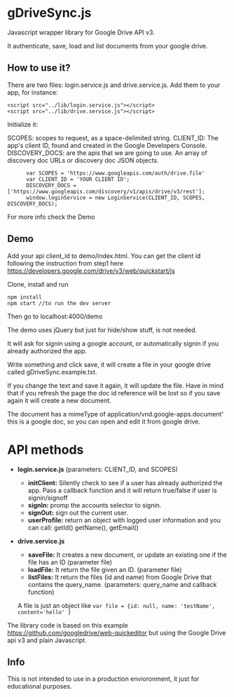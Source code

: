 # gDriveSync.js
Javascript wrapper library for Google Drive API v3.

It authenticate, save, load and list documents from your google drive.

## How to use it?
There are two files: login.service.js and drive.service.js. 
Add them to your app, for instance:
```    
<script src="../lib/login.service.js"></script>
<script src="../lib/drive.service.js"></script>
```

Initialize it:

SCOPES: scopes to request, as a space-delimited string. 
CLIENT_ID: The app's client ID, found and created in the Google Developers Console.
DISCOVERY_DOCS: are the apis that we are going to use. An array of discovery doc URLs or discovery doc JSON objects.
      
```
      var SCOPES = 'https://www.googleapis.com/auth/drive.file'
      var CLIENT_ID = 'YOUR CLIENT ID';
      DISCOVERY_DOCS = ['https://www.googleapis.com/discovery/v1/apis/drive/v3/rest'];
      window.loginService = new LoginService(CLIENT_ID, SCOPES, DISCOVERY_DOCS);
```
For more info check the Demo


## Demo

Add your api client_id to demo/index.html. You can get the client id following the instruction
from step1 here https://developers.google.com/drive/v3/web/quickstart/js

Clone, install and run
```
npm install
npm start //to run the dev server
```

Then go to localhost:4000/demo

The demo uses jQuery but just for hide/show stuff, is not needed.

It will ask for signin using a google account, or automatically signin if you already authorized the app. 

Write something and click save, it will create a file in your google drive called gDriveSync.example.txt.

If you change the text and save it again, it will update the file. Have in mind that if you refresh the page the doc id reference will be lost so if you save again it will create a new document. 

The document has a mimeType of application/vnd.google-apps.document' this is a google doc, so you can open and edit it from google drive.


# API methods

- **login.service.js** (parameters: CLIENT_ID, and SCOPES)
  - **initClient:** Silently check to see if a user has already authorized the app. Pass a callback function and it will return true/false if user is signin/signoff
  - **signIn:** promp the accounts selector to signin.
  - **signOut:** sign out the current user.
  - **userProfile:** return an object with logged user information and you can call: getId() getName(), getEmail()


- **drive.service.js**
  - **saveFile:** It creates a new document, or update an existing one if the file has an ID (parameter file)
  - **loadFile:** It return the file given an ID. (parameter file)
  - **listFiles:** It return the files (id and name) from Google Drive that contains the query_name. (parameters: query_name and callback function)
  
  
  A file is just an object like `var file = {id: null, name: 'testName', content='hello' }`



The library code is based on this example https://github.com/googledrive/web-quickeditor but using the Google Drive api v3 and plain Javascript.

## Info

This is not intended to use in a production envioronment, it just for educational purposes.
